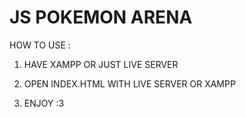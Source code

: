 # JS POKEMON ARENA

HOW TO USE : 

1) HAVE XAMPP OR JUST LIVE SERVER

2) OPEN INDEX.HTML WITH LIVE SERVER OR XAMPP

3) ENJOY :3

